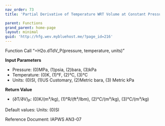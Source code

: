 ```yaml
---
nav_order: 73
title: 'Partial Derivative of Temperature WRT Volume at Constant Pressure f(P, T)'

parent: Functions
grand_parent: home-page
layout: minimal
guid: 'http://hfg.wev.mybluehost.me/?page_id=216'
---
```


Function Call “=H2o.dTdV\_P(pressure, temperature, units)”

**Input Parameters**

- Pressure: (0)MPa, (1)psia, (2)bara, (3)kPa
- Temperature: (0)K, (1)°F, (2)°C, (3)°C
- Units: (0)SI, (1)US Customary, (2)Metric bara, (3) Metric kPa

**Return Value**

- (∂T/∂V)<sub>P</sub>: (0)K/(m³/kg), (1)°R/(ft³/lbm), (2)°C/(m³/kg), (3)°C/(m³/kg)

Default values: Units: (0)SI

Reference Document: IAPWS AN3-07